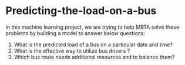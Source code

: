 # Predicting-the-load-on-a-bus
In this machine learning project, we are trying to help MBTA solve these problems by building a model to answer below questions: 
1. What is the predicted load of a bus on a particular date and time? 
2. What is the effective way to utilize bus drivers ? 
3. Which bus route needs additional resources and to balance them?
